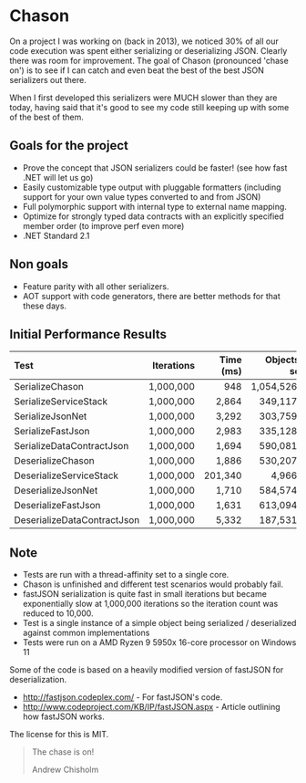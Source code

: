 Chason
======
On a project I was working on (back in 2013), we noticed 30% of all our code execution was spent either serializing or deserializing JSON.
Clearly there was room for improvement. The goal of Chason (pronounced 'chase on') is to see if I can catch and even beat 
the best of the best JSON serializers out there.

When I first developed this serializers were MUCH slower than they are today, 
having said that it's good to see my code still keeping up with some of the best of them.

Goals for the project
---------------------
- Prove the concept that JSON serializers could be faster! (see how fast .NET will let us go)
- Easily customizable type output with pluggable formatters (including support for your own value types converted to and from JSON)
- Full polymorphic support with internal type to external name mapping.
- Optimize for strongly typed data contracts with an explicitly specified member order (to improve perf even more)
- .NET Standard 2.1

Non goals
---------
- Feature parity with all other serializers.
- AOT support with code generators, there are better methods for that these days.

Initial Performance Results 
---------------------------
|Test|Iterations|Time (ms)|Objects / sec|
|:---|---------:|--------:|------------:|
|SerializeChason|1,000,000|948|1,054,526.4|
|SerializeServiceStack|1,000,000|2,864|349,117.8|
|SerializeJsonNet|1,000,000|3,292|303,759.8|
|SerializeFastJson|1,000,000|2,983|335,128.1|
|SerializeDataContractJson|1,000,000|1,694|590,081.8|
|DeserializeChason|1,000,000|1,886|530,207.5|
|DeserializeServiceStack|1,000,000|201,340|4,966.7|
|DeserializeJsonNet|1,000,000|1,710|584,574.8|
|DeserializeFastJson|1,000,000|1,631|613,094.7|
|DeserializeDataContractJson|1,000,000|5,332|187,531.7|

Note
----
- Tests are run with a thread-affinity set to a single core.
- Chason is unfinished and different test scenarios would probably fail.
- fastJSON serialization is quite fast in small iterations but became exponentially slow at 1,000,000 iterations so the iteration count was reduced to 10,000.
- Test is a single instance of a simple object being serialized / deserialized against common implementations
- Tests were run on a AMD Ryzen 9 5950x 16-core processor on Windows 11


Some of the code is based on a heavily modified version of fastJSON for deserialization.

- http://fastjson.codeplex.com/ - For fastJSON's code.
- http://www.codeproject.com/KB/IP/fastJSON.aspx - Article outlining how fastJSON works.

The license for this is MIT.


> The chase is on!
>
> Andrew Chisholm
